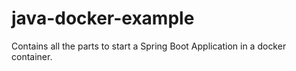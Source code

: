 # java-docker-example

Contains all the parts to start a Spring Boot Application in a docker container.
